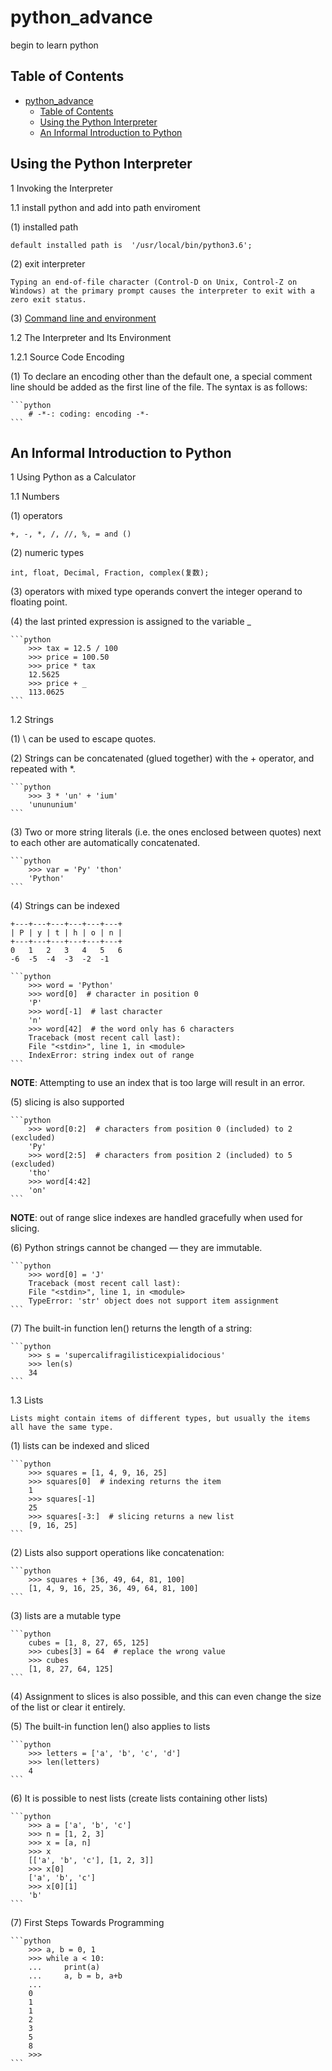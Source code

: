 # python_advance
begin to learn python

## Table of Contents

- [python_advance](#pythonadvance)
  - [Table of Contents](#table-of-contents)
  - [Using the Python Interpreter](#using-the-python-interpreter)
  - [An Informal Introduction to Python](#an-informal-introduction-to-python)

## Using the Python Interpreter

1 Invoking the Interpreter

1.1 install python and add into path enviroment

(1) installed path

    default installed path is  '/usr/local/bin/python3.6';

(2) exit interpreter

    Typing an end-of-file character (Control-D on Unix, Control-Z on Windows) at the primary prompt causes the interpreter to exit with a zero exit status.

(3) [Command line and environment](https://docs.python.org/3/using/cmdline.html#using-on-general)

1.2 The Interpreter and Its Environment

1.2.1 Source Code Encoding

(1) To declare an encoding other than the default one, a special comment line should be added as the first line of the file. The syntax is as follows:

    ```python
        # -*-: coding: encoding -*-
    ```

## An Informal Introduction to Python

1 Using Python as a Calculator

1.1 Numbers

(1) operators

    +, -, *, /, //, %, = and ()

(2) numeric types

    int, float, Decimal, Fraction, complex(复数);

(3) operators with mixed type operands convert the integer operand to floating point.

(4) the last printed expression is assigned to the variable _

    ```python
        >>> tax = 12.5 / 100
        >>> price = 100.50
        >>> price * tax
        12.5625
        >>> price + _
        113.0625
    ```

1.2 Strings

(1) \ can be used to escape quotes.

(2) Strings can be concatenated (glued together) with the + operator, and repeated with *.

    ```python
        >>> 3 * 'un' + 'ium'
        'unununium'
    ```
(3) Two or more string literals (i.e. the ones enclosed between quotes) next to each other are automatically concatenated.

    ```python
        >>> var = 'Py' 'thon'
        'Python'
    ```

(4) Strings can be indexed

    +---+---+---+---+---+---+
    | P | y | t | h | o | n |
    +---+---+---+---+---+---+
    0   1   2   3   4   5   6
    -6  -5  -4  -3  -2  -1

    ```python
        >>> word = 'Python'
        >>> word[0]  # character in position 0
        'P'
        >>> word[-1]  # last character
        'n'
        >>> word[42]  # the word only has 6 characters
        Traceback (most recent call last):
        File "<stdin>", line 1, in <module>
        IndexError: string index out of range
    ```

**NOTE**: Attempting to use an index that is too large will result in an error.

(5) slicing is also supported

    ```python
        >>> word[0:2]  # characters from position 0 (included) to 2 (excluded)
        'Py'
        >>> word[2:5]  # characters from position 2 (included) to 5 (excluded)
        'tho'
        >>> word[4:42]
        'on'
    ```

**NOTE**: out of range slice indexes are handled gracefully when used for slicing.

(6) Python strings cannot be changed — they are immutable.

    ```python
        >>> word[0] = 'J'
        Traceback (most recent call last):
        File "<stdin>", line 1, in <module>
        TypeError: 'str' object does not support item assignment
    ```

(7) The built-in function len() returns the length of a string:

    ```python
        >>> s = 'supercalifragilisticexpialidocious'
        >>> len(s)
        34
    ```

1.3 Lists

    Lists might contain items of different types, but usually the items all have the same type.

(1) lists can be indexed and sliced

    ```python
        >>> squares = [1, 4, 9, 16, 25]
        >>> squares[0]  # indexing returns the item
        1
        >>> squares[-1]
        25
        >>> squares[-3:]  # slicing returns a new list
        [9, 16, 25]
    ```

(2) Lists also support operations like concatenation:

    ```python
        >>> squares + [36, 49, 64, 81, 100]
        [1, 4, 9, 16, 25, 36, 49, 64, 81, 100]
    ```

(3) lists are a mutable type

    ```python
        cubes = [1, 8, 27, 65, 125]
        >>> cubes[3] = 64  # replace the wrong value
        >>> cubes
        [1, 8, 27, 64, 125]
    ```

(4) Assignment to slices is also possible, and this can even change the size of the list or clear it entirely.

(5) The built-in function len() also applies to lists

    ```python
        >>> letters = ['a', 'b', 'c', 'd']
        >>> len(letters)
        4
    ```

(6) It is possible to nest lists (create lists containing other lists)

    ```python
        >>> a = ['a', 'b', 'c']
        >>> n = [1, 2, 3]
        >>> x = [a, n]
        >>> x
        [['a', 'b', 'c'], [1, 2, 3]]
        >>> x[0]
        ['a', 'b', 'c']
        >>> x[0][1]
        'b'
    ```

(7) First Steps Towards Programming

    ```python
        >>> a, b = 0, 1
        >>> while a < 10:
        ...     print(a)
        ...     a, b = b, a+b
        ...
        0
        1
        1
        2
        3
        5
        8
        >>>
    ```
